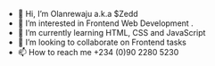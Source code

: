 - 👋 Hi, I’m Olanrewaju a.k.a $Zedd
- 👀 I’m interested in Frontend Web Development .
- 🌱 I’m currently learning HTML, CSS and JavaScript 
- 💞️ I’m looking to collaborate on Frontend tasks
- 📫 How to reach me +234 (0)90 2280 5230

<!---
Zedd-07/Zedd-07 is a ✨ special ✨ repository because its `README.md` (this file) appears on your GitHub profile.
You can click the Preview link to take a look at your changes.
--->
